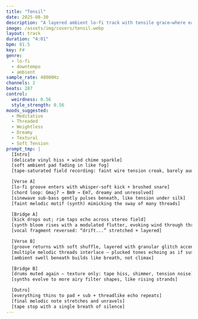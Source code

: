 ```yaml
---
title: "Tensil"
date: 2025-08-30
description: "A layered ambient lo-fi track with tensile grace—where each sound strand sways gently but remains rooted. Dreamy chords, soft percussion, and threadlike melodies drift through filtered air."
image: /assets/img/covers/tensil.webp
layout: track
duration: "4:01"
bpm: 81.5
key: F#
genre:
  - lo-fi
  - downtempo
  - ambient
sample_rate: 48000Hz
channels: 2
beats: 287
control:
  weirdness: 0.56
  style_strength: 0.56
moods_suggested:
  - Meditative
  - Threaded
  - Weightless
  - Dreamy
  - Textural
  - Soft Tension
prompt_tmp: |
  [Intro]  
  [delicate vinyl hiss + wind chime sparkle]  
  [soft ambient pad fading in like fog]  
  [tape-saturated field recording: faint wire tension creak, barely audible]

  [Verse A]  
  [lo-fi groove enters with whisper-soft kick + brushed snare]  
  [chord loop: Gmaj7 → Bm9 → Em7, dreamy and unresolved]  
  [sinewave sub-bass gently pulses beneath, like tension under silk]  
  [faint melodic motif (synth) mimicking the sway of many threads]

  [Bridge A]  
  [kick drops out; rim taps echo across stereo field]  
  [synth bloom rises with a modulated flutter, evoking wind through thread]  
  [vocal fragment reversed: “drift...” stretched + layered]

  [Verse B]  
  [groove returns with soft shuffle, layered with granular glitch accents]  
  [multiple melodic threads interlace — plucked tones echoing as if suspended]  
  [ambient swell beneath builds like breath, not climax]

  [Bridge B]  
  [drums muted again — texture only: tape hiss, shimmer, tension noise]  
  [synths evolve to more airy filter shapes, like rising strands]

  [Outro]  
  [everything thins to pad + sub + threadlike echo repeats]  
  [final melodic note stretches and unravels]  
  [tape stop with a single breath of silence]
---
```

